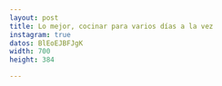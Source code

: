 ```yaml
---
layout: post
title: Lo mejor, cocinar para varios días a la vez
instagram: true
datos: BlEoEJBFJgK
width: 700
height: 384

---
```

<amp-instagram data-shortcode="{{ page.datos }}"
  data-captioned
  width="{{ page.width }}"
  height="{{ page.height }}"
  layout="responsive">
</amp-instagram>